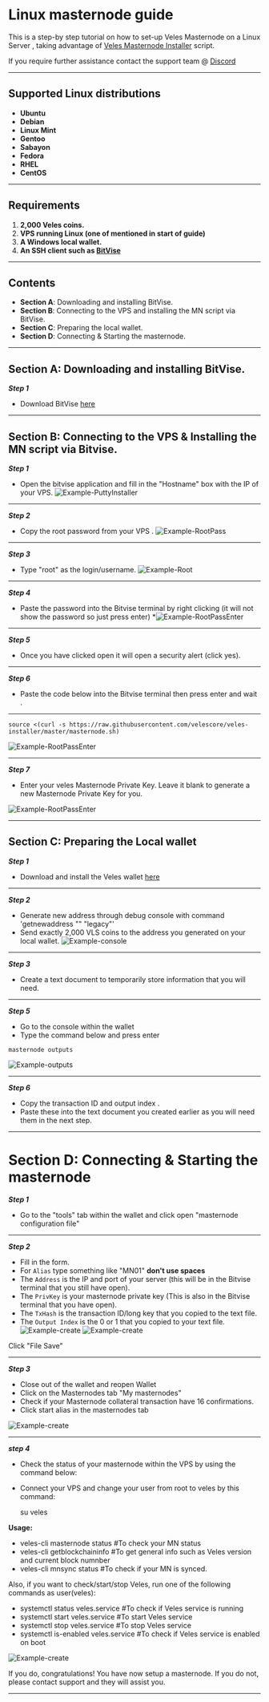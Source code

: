 # Linux masternode guide 

This is a step-by step tutorial on how to set-up Veles Masternode on a Linux Server , taking advantage of [Veles Masternode Installer](https://github.com/Velescore/veles-masternode-install) script.

If you require further assistance contact the support team @ [Discord](https://discord.gg/P528fGg)
***
## Supported Linux distributions
* **Ubuntu**
* **Debian**
* **Linux Mint**
* **Gentoo**
* **Sabayon**
* **Fedora**
* **RHEL**
* **CentOS**
***
## Requirements
1) **2,000 Veles coins.**
2) **VPS running Linux (one of mentioned in start of guide)**
3) **A Windows local wallet.**
4) **An SSH client such as [BitVise](https://dl.bitvise.com/BvSshClient-Inst.exe)**
***
## Contents
* **Section A**: Downloading and installing BitVise.
* **Section B**: Connecting to the VPS and installing the MN script via BitVise.
* **Section C**: Preparing the local wallet.
* **Section D**: Connecting & Starting the masternode.
***

## Section A: Downloading and installing BitVise. 

***Step 1***
* Download BitVise [here](https://dl.bitvise.com/BvSshClient-Inst.exe)
***

## Section B: Connecting to the VPS & Installing the MN script via Bitvise.


***Step 1***
* Open the bitvise application and fill in the "Hostname" box with the IP of your VPS.
![Example-PuttyInstaller](https://i.imgur.com/vkN1alC.png)
***

***Step 2***
* Copy the root password from your VPS .
![Example-RootPass](https://i.imgur.com/JnXQXav.png)
***

***Step 3***
* Type "root" as the login/username.
![Example-Root](https://i.imgur.com/11GMkvA.png)
***

***Step 4*** 
* Paste the password into the Bitvise terminal by right clicking (it will not show the password so just press enter)
*![Example-RootPassEnter](https://i.imgur.com/zVhOAKu.png)
***

***Step 5*** 
* Once you have clicked open it will open a security alert (click yes).  
***

***Step 6***
* Paste the code below into the Bitvise terminal then press enter and wait .
***
`source <(curl -s https://raw.githubusercontent.com/velescore/veles-installer/master/masternode.sh)`


![Example-RootPassEnter](https://i.imgur.com/oOrVgXI.png?1)
***

***Step 7***
* Enter your veles Masternode Private Key. Leave it blank to generate a new Masternode Private Key for you.

![Example-RootPassEnter](https://i.imgur.com/Xcbcslv.png?1)
***

## Section C: Preparing the Local wallet

***Step 1***
* Download and install the Veles wallet [here](https://veles.network/download.html)
***

***Step 2***
* Generate new address through debug console with command 
'getnewaddress "" "legacy"'
* Send exactly 2,000 VLS coins to the address you generated on your local wallet.
![Example-console](https://i.imgur.com/4AYiguN.png?1)
***

***Step 3***
* Create a text document to temporarily store information that you will need. 
***

***Step 5***
* Go to the console within the wallet 
* Type the command below and press enter 

`masternode outputs` 

![Example-outputs](https://i.imgur.com/FBDOzt2.png?1)
***

***Step 6***
* Copy the transaction ID and output index .
* Paste these into the text document you created earlier as you will need them in the next step.
***

# Section D: Connecting & Starting the masternode 

***Step 1***
* Go to the "tools" tab within the wallet and click open "masternode configuration file" 
***

***Step 2***

* Fill in the form. 
* For `Alias` type something like "MN01" **don't use spaces**
* The `Address` is the IP and port of your server (this will be in the Bitvise terminal that you still have open).
* The `PrivKey` is your masternode private key (This is also in the Bitvise terminal that you have open).
* The `TxHash` is the transaction ID/long key that you copied to the text file.
* The `Output Index` is the 0 or 1 that you copied to your text file.
![Example-create](https://i.imgur.com/9b1I3bk.png)
![Example-create](https://i.imgur.com/Xwhxa4v.png?1)

Click "File Save"
***

***Step 3***
* Close out of the wallet and reopen Wallet
* Click on the Masternodes tab "My masternodes"
* Check if your Masternode collateral transaction have 16 confirmations.
* Click start alias in the masternodes tab

![Example-create](https://i.imgur.com/ENNcneg.png)


***

***step 4***
* Check the status of your masternode within the VPS by using the command below:
* Connect your VPS and change your user from root to veles by this command:
  
  su veles
  
 **Usage:**

* veles-cli masternode status #To check your MN status
* veles-cli getblockchaininfo #To get general info such as Veles version and current block numnber
* veles-cli mnsync status #To check if your MN is synced.

Also, if you want to check/start/stop Veles, run one of the following commands as user(veles):

* systemctl status veles.service #To check if Veles service is running
* systemctl start veles.service #To start Veles service
* systemctl stop veles.service #To stop Veles service
* systemctl is-enabled veles.service #To check if Veles service is enabled on boot

![Example-create](https://i.imgur.com/exyldVP.png?1)

If you do, congratulations! You have now setup a masternode. If you do not, please contact support and they will assist you.  
***
